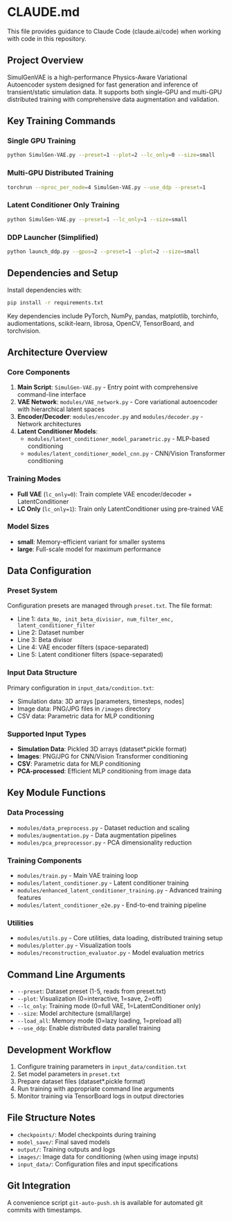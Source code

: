 # CLAUDE.md

This file provides guidance to Claude Code (claude.ai/code) when working with code in this repository.

## Project Overview

SimulGenVAE is a high-performance Physics-Aware Variational Autoencoder system designed for fast generation and inference of transient/static simulation data. It supports both single-GPU and multi-GPU distributed training with comprehensive data augmentation and validation.

## Key Training Commands

### Single GPU Training
```bash
python SimulGen-VAE.py --preset=1 --plot=2 --lc_only=0 --size=small
```

### Multi-GPU Distributed Training
```bash
torchrun --nproc_per_node=4 SimulGen-VAE.py --use_ddp --preset=1
```

### Latent Conditioner Only Training
```bash
python SimulGen-VAE.py --preset=1 --lc_only=1 --size=small
```

### DDP Launcher (Simplified)
```bash
python launch_ddp.py --gpus=2 --preset=1 --plot=2 --size=small
```

## Dependencies and Setup

Install dependencies with:
```bash
pip install -r requirements.txt
```

Key dependencies include PyTorch, NumPy, pandas, matplotlib, torchinfo, audiomentations, scikit-learn, librosa, OpenCV, TensorBoard, and torchvision.

## Architecture Overview

### Core Components

1. **Main Script**: `SimulGen-VAE.py` - Entry point with comprehensive command-line interface
2. **VAE Network**: `modules/VAE_network.py` - Core variational autoencoder with hierarchical latent spaces
3. **Encoder/Decoder**: `modules/encoder.py` and `modules/decoder.py` - Network architectures
4. **Latent Conditioner Models**: 
   - `modules/latent_conditioner_model_parametric.py` - MLP-based conditioning
   - `modules/latent_conditioner_model_cnn.py` - CNN/Vision Transformer conditioning

### Training Modes

- **Full VAE** (`lc_only=0`): Train complete VAE encoder/decoder + LatentConditioner
- **LC Only** (`lc_only=1`): Train only LatentConditioner using pre-trained VAE

### Model Sizes

- **small**: Memory-efficient variant for smaller systems
- **large**: Full-scale model for maximum performance

## Data Configuration

### Preset System
Configuration presets are managed through `preset.txt`. The file format:
- Line 1: `data_No, init_beta_divisior, num_filter_enc, latent_conditioner_filter`
- Line 2: Dataset number
- Line 3: Beta divisor
- Line 4: VAE encoder filters (space-separated)
- Line 5: Latent conditioner filters (space-separated)

### Input Data Structure
Primary configuration in `input_data/condition.txt`:
- Simulation data: 3D arrays [parameters, timesteps, nodes]
- Image data: PNG/JPG files in `/images` directory
- CSV data: Parametric data for MLP conditioning

### Supported Input Types
- **Simulation Data**: Pickled 3D arrays (dataset*.pickle format)
- **Images**: PNG/JPG for CNN/Vision Transformer conditioning
- **CSV**: Parametric data for MLP conditioning
- **PCA-processed**: Efficient MLP conditioning from image data

## Key Module Functions

### Data Processing
- `modules/data_preprocess.py` - Dataset reduction and scaling
- `modules/augmentation.py` - Data augmentation pipelines
- `modules/pca_preprocessor.py` - PCA dimensionality reduction

### Training Components
- `modules/train.py` - Main VAE training loop
- `modules/latent_conditioner.py` - Latent conditioner training
- `modules/enhanced_latent_conditioner_training.py` - Advanced training features
- `modules/latent_conditioner_e2e.py` - End-to-end training pipeline

### Utilities
- `modules/utils.py` - Core utilities, data loading, distributed training setup
- `modules/plotter.py` - Visualization tools
- `modules/reconstruction_evaluator.py` - Model evaluation metrics

## Command Line Arguments

- `--preset`: Dataset preset (1-5, reads from preset.txt)
- `--plot`: Visualization (0=interactive, 1=save, 2=off)
- `--lc_only`: Training mode (0=full VAE, 1=LatentConditioner only)
- `--size`: Model architecture (small/large)
- `--load_all`: Memory mode (0=lazy loading, 1=preload all)
- `--use_ddp`: Enable distributed data parallel training

## Development Workflow

1. Configure training parameters in `input_data/condition.txt`
2. Set model parameters in `preset.txt`
3. Prepare dataset files (dataset*.pickle format)
4. Run training with appropriate command line arguments
5. Monitor training via TensorBoard logs in output directories

## File Structure Notes

- `checkpoints/`: Model checkpoints during training
- `model_save/`: Final saved models
- `output/`: Training outputs and logs
- `images/`: Image data for conditioning (when using image inputs)
- `input_data/`: Configuration files and input specifications

## Git Integration

A convenience script `git-auto-push.sh` is available for automated git commits with timestamps.